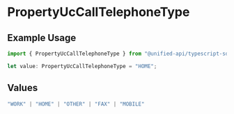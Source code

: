 # PropertyUcCallTelephoneType

## Example Usage

```typescript
import { PropertyUcCallTelephoneType } from "@unified-api/typescript-sdk/sdk/models/shared";

let value: PropertyUcCallTelephoneType = "HOME";
```

## Values

```typescript
"WORK" | "HOME" | "OTHER" | "FAX" | "MOBILE"
```